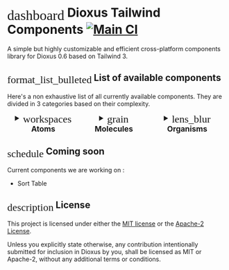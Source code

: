 <link href="https://fonts.googleapis.com/icon?family=Material+Icons" rel="stylesheet">

<style>
    icon {
        font-family: 'Material Icons';
        font-weight: normal;
        font-style: normal;
        font-size: 24px;  /* Preferred icon size */
        display: inline-block;
        line-height: 1;
        text-transform: none;
        letter-spacing: normal;
        word-wrap: normal;
        white-space: nowrap;
        direction: ltr;
        vertical-align: sub;
        /* Support for all WebKit browsers. */
        -webkit-font-smoothing: antialiased;
        /* Support for Safari and Chrome. */
        text-rendering: optimizeLegibility;
        /* Support for Firefox. */
        -moz-osx-font-smoothing: grayscale;
        /* Support for IE. */
        font-feature-settings: 'liga';
    }
</style>

# <icon style="font-size: 32px">dashboard</icon> Dioxus Tailwind Components [![Main CI](https://github.com/42Angouleme/dioxus-components/actions/workflows/mail.yml/badge.svg)](https://github.com/42Angouleme/dioxus-components/actions/workflows/mail.yml)

A simple but highly customizable and efficient cross-platform components library for Dioxus 0.6 based on Tailwind 3.

## <icon>format_list_bulleted</icon> List of available components

Here's a non exhaustive list of all currently available components. They are divided in 3 categories based on their complexity.

<div style="width: full; display: flex; flex-direction: row; gap: 10px; justify-content: space-evenly">
<details>
    <summary style="font-weight: bold; font-size: 1.25em; text-align: center;">
        <icon>workspaces</icon> Atoms
    </summary>
    <table style="width:100%; text-align: center;">
        <tr><td>Button</td></tr>
        <tr><td>Button Group</td></tr>
        <tr><td>Placeholder</td></tr>
        <tr><td>Separator</td></tr>
        <tr><td>Spacer</td></tr>
    </table>
</details>

<details>
    <summary style="font-weight: bold; font-size: 1.25em; text-align: center;">
        <icon>grain</icon> Molecules
    </summary>
    <table style="width:100%; text-align: center;">
        <tr><td>Accordion</td></tr>
        <tr><td>Breadcumb</td></tr>
        <tr><td>Carousel</td></tr>
        <tr><td>Dropdown</td></tr>
        <tr><td>Hovercard</td></tr>
        <tr><td>LightSwitch</td></tr>
        <tr><td>Modal</td></tr>
        <tr><td>Navbar</td></tr>
        <tr><td>ProgressBar</td></tr>
        <tr><td>Scrollable</td></tr>
        <tr><td>SidePanel</td></tr>
        <tr><td>Table</td></tr>
        <tr><td>Tabs</td></tr>
        <tr><td>Toast</td></tr>
    </table>
</details>

<details>
    <summary style="font-weight: bold; font-size: 1.25em; text-align: center;">
        <icon>lens_blur</icon> Organisms
    </summary>
    <table style="width:100%; text-align: center;">
        <tr><td>Checkbox</td></tr>
        <tr><td>FormList</td></tr>
        <tr><td>Input</td></tr>
        <tr><td>Radio</td></tr>
        <tr><td>Select</td></tr>
        <tr><td>Slider</td></tr>
        <tr><td>TextArea</td></tr>
        <tr><td>Toggle</td></tr>
    </table>
</details>
</div>

## <icon>schedule</icon> Coming soon

Current components we are working on :

* Sort Table

## <icon>description</icon> License

This project is licensed under either the [MIT license](https://github.com/42Angouleme/dioxus-components/blob/main/LICENSE-MIT) or the [Apache-2 License](https://github.com/42Angouleme/dioxus-components/blob/main/LICENSE-APACHE).

Unless you explicitly state otherwise, any contribution intentionally submitted for inclusion in Dioxus by you, shall be licensed as MIT or Apache-2, without any additional terms or conditions.